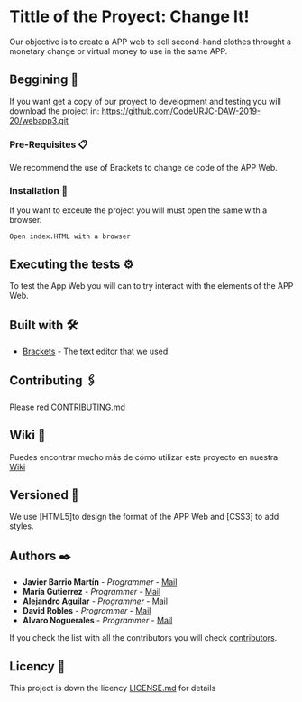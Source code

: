 # Tittle of the Proyect: Change It!

Our objective is to create a APP web to sell second-hand clothes throught a monetary change or virtual money to use in the same APP.

## Beggining 🚀

If you want get a copy of our proyect to development and testing you will download the project in: https://github.com/CodeURJC-DAW-2019-20/webapp3.git



### Pre-Requisites 📋

We recommend the use of Brackets to change de code of the APP Web.


### Installation 🔧

If you want to exceute the project you will must open the same with a browser.

```
Open index.HTML with a browser
```


## Executing the tests ⚙️

To test the App Web you will can to try interact with the elements of the APP Web. 


## Built with 🛠️


* [Brackets](http://brackets.io/) - The text editor that we used

## Contributing 🖇️

Please red [CONTRIBUTING.md](https://gist.github.com/villanuevand/xxxxxx) 

## Wiki 📖

Puedes encontrar mucho más de cómo utilizar este proyecto en nuestra [Wiki](https://github.com/tu/proyecto/wiki)

## Versioned 📌

We use [HTML5]to design the format of the APP Web and [CSS3] to add styles. 

## Authors ✒️


* **Javier Barrio Martín** - *Programmer* - [Mail](j.barrio.2016@alumnos.urjc.es)
* **Maria Gutierrez** - *Programmer* - [Mail](m.gutierrezt.2016@alumnos.urjc.es)
* **Alejandro Aguilar** - *Programmer* - [Mail]()
* **David Robles** - *Programmer* - [Mail]()
* **Alvaro Noguerales** - *Programmer* - [Mail]()

If you check the list with all the contributors you will check [contributors](https://github.com/CodeURJC-DAW-2019-20/webapp3/graphs/contributors).

## Licency 📄

This project is down the licency [LICENSE.md](LICENSE.md) for details

